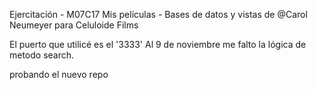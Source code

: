 Ejercitación - M07C17
Mis películas - Bases de datos y vistas
de @Carol Neumeyer para Celuloide Films

El puerto que utilicé es el '3333'
Al 9 de noviembre me falto la lógica de metodo search.

probando el nuevo repo
